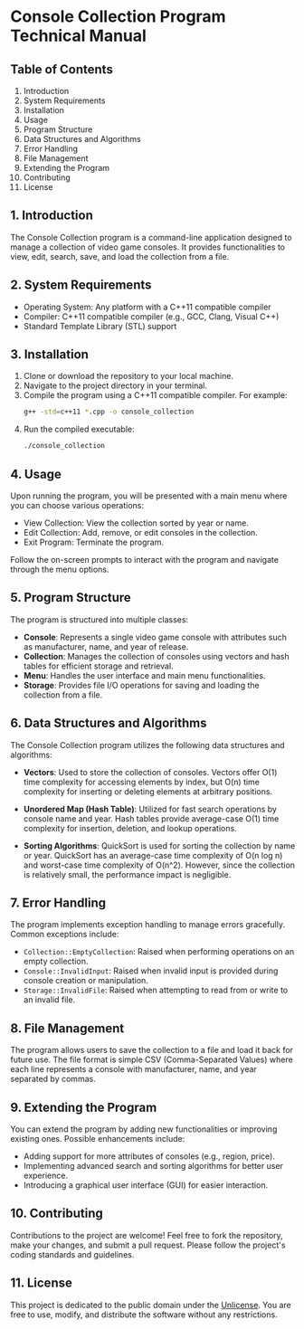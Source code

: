 # Console Collection Program Technical Manual

## Table of Contents
1. Introduction
2. System Requirements
3. Installation
4. Usage
5. Program Structure
6. Data Structures and Algorithms
7. Error Handling
8. File Management
9. Extending the Program
10. Contributing
11. License

## 1. Introduction
The Console Collection program is a command-line application designed to manage a collection of video game consoles. It provides functionalities to view, edit, search, save, and load the collection from a file.

## 2. System Requirements
- Operating System: Any platform with a C++11 compatible compiler
- Compiler: C++11 compatible compiler (e.g., GCC, Clang, Visual C++)
- Standard Template Library (STL) support

## 3. Installation
1. Clone or download the repository to your local machine.
2. Navigate to the project directory in your terminal.
3. Compile the program using a C++11 compatible compiler. For example:
    ```bash
    g++ -std=c++11 *.cpp -o console_collection
    ```
4. Run the compiled executable:
    ```bash
    ./console_collection
    ```

## 4. Usage
Upon running the program, you will be presented with a main menu where you can choose various operations:
- View Collection: View the collection sorted by year or name.
- Edit Collection: Add, remove, or edit consoles in the collection.
- Exit Program: Terminate the program.

Follow the on-screen prompts to interact with the program and navigate through the menu options.

## 5. Program Structure
The program is structured into multiple classes:
- **Console**: Represents a single video game console with attributes such as manufacturer, name, and year of release.
- **Collection**: Manages the collection of consoles using vectors and hash tables for efficient storage and retrieval.
- **Menu**: Handles the user interface and main menu functionalities.
- **Storage**: Provides file I/O operations for saving and loading the collection from a file.

## 6. Data Structures and Algorithms
The Console Collection program utilizes the following data structures and algorithms:

- **Vectors**: Used to store the collection of consoles. Vectors offer O(1) time complexity for accessing elements by index, but O(n) time complexity for inserting or deleting elements at arbitrary positions.

- **Unordered Map (Hash Table)**: Utilized for fast search operations by console name and year. Hash tables provide average-case O(1) time complexity for insertion, deletion, and lookup operations.

- **Sorting Algorithms**: QuickSort is used for sorting the collection by name or year. QuickSort has an average-case time complexity of O(n log n) and worst-case time complexity of O(n^2). However, since the collection is relatively small, the performance impact is negligible.

## 7. Error Handling
The program implements exception handling to manage errors gracefully. Common exceptions include:
- `Collection::EmptyCollection`: Raised when performing operations on an empty collection.
- `Console::InvalidInput`: Raised when invalid input is provided during console creation or manipulation.
- `Storage::InvalidFile`: Raised when attempting to read from or write to an invalid file.

## 8. File Management
The program allows users to save the collection to a file and load it back for future use. The file format is simple CSV (Comma-Separated Values) where each line represents a console with manufacturer, name, and year separated by commas.

## 9. Extending the Program
You can extend the program by adding new functionalities or improving existing ones. Possible enhancements include:
- Adding support for more attributes of consoles (e.g., region, price).
- Implementing advanced search and sorting algorithms for better user experience.
- Introducing a graphical user interface (GUI) for easier interaction.

## 10. Contributing
Contributions to the project are welcome! Feel free to fork the repository, make your changes, and submit a pull request. Please follow the project's coding standards and guidelines.

## 11. License
This project is dedicated to the public domain under the [Unlicense](https://unlicense.org/). You are free to use, modify, and distribute the software without any restrictions.